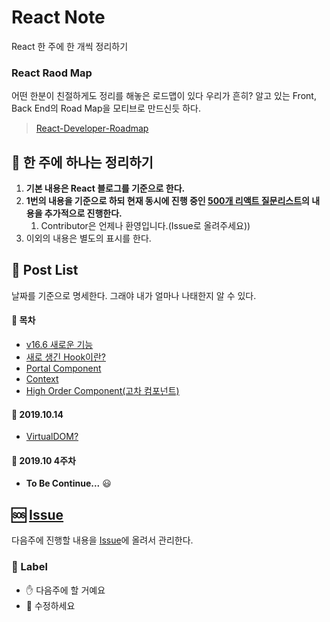 # **React Note**

React 한 주에 한 개씩 정리하기

### **React Raod Map**

어떤 한분이 친절하게도 정리를 해놓은 로드맵이 있다 우리가 흔히? 알고 있는 Front, Back End의 Road Map을 모티브로 만드신듯 하다.

> [React-Developer-Roadmap](https://github.com/adam-golab/react-developer-roadmap)

## :pushpin: 한 주에 하나는 정리하기

1. **기본 내용은 React 블로그를 기준으로 한다.**
2. **1번의 내용을 기준으로 하되 현재 동시에 진행 중인 [500개 리액트 질문리스트](https://github.com/SeonHyungJo/reactjs-interview-questions-korean)의 내용을 추가적으로 진행한다.**
   1. Contributor은 언제나 환영입니다.(Issue로 올려주세요))
3. 이외의 내용은 별도의 표시를 한다.

## :page_with_curl: Post List

날짜를 기준으로 명세한다. 그래야 내가 얼마나 나태한지 알 수 있다.

#### :calendar: 목차

- [v16.6 새로운 기능](/Posts/Version-16.6.md)
- [새로 생긴 Hook이란?](/Posts/Hook.md)
- [Portal Component](/Posts/Portal-Component.md)
- [Context](/Posts/Context.md)
- [High Order Component(고차 컴포넌트)](/Posts/High-Order-Componrnt.md)

#### :calendar: 2019.10.14

- [VirtualDOM?](/Posts/VirtualDOM.md)

#### :calendar: 2019.10 4주차

- **To Be Continue...** :smiley:

## :sos: [Issue](https://github.com/SeonHyungJo/React-Dev-Note/issues)

다음주에 진행할 내용을 [Issue](https://github.com/SeonHyungJo/React-Dev-Note/issues)에 올려서 관리한다.

### :construction: Label

- :raised_hand: 다음주에 할 거예요
- :pencil: 수정하세요

